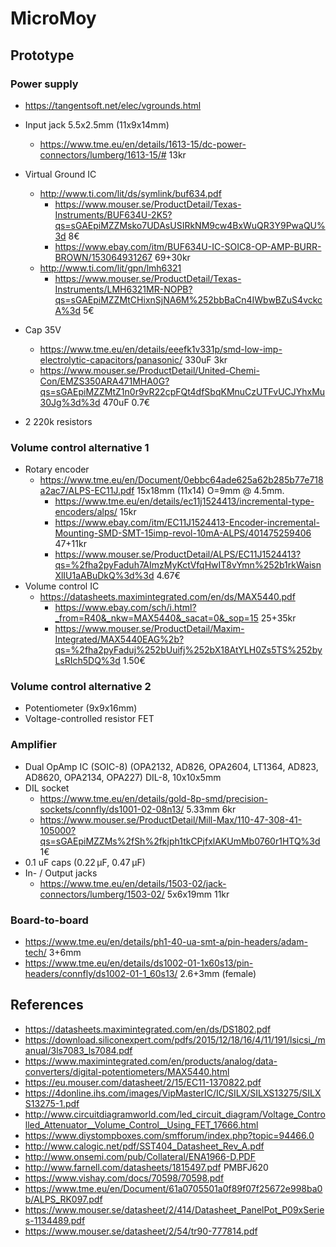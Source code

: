 # MicroMoy

## Prototype
### Power supply
* https://tangentsoft.net/elec/vgrounds.html
* Input jack 5.5x2.5mm (11x9x14mm)
  * https://www.tme.eu/en/details/1613-15/dc-power-connectors/lumberg/1613-15/# 13kr
  
* Virtual Ground IC
  * http://www.ti.com/lit/ds/symlink/buf634.pdf
    * https://www.mouser.se/ProductDetail/Texas-Instruments/BUF634U-2K5?qs=sGAEpiMZZMsko7UDAsUSIRkNM9cw4BxWuQR3Y9PwaQU%3d 8€
    * https://www.ebay.com/itm/BUF634U-IC-SOIC8-OP-AMP-BURR-BROWN/153064931267 69+30kr
  * http://www.ti.com/lit/gpn/lmh6321
    * https://www.mouser.se/ProductDetail/Texas-Instruments/LMH6321MR-NOPB?qs=sGAEpiMZZMtCHixnSjNA6M%252bbBaCn4IWbwBZuS4vckcA%3d 5€
* Cap 35V
  * https://www.tme.eu/en/details/eeefk1v331p/smd-low-imp-electrolytic-capacitors/panasonic/ 330uF 3kr
  * https://www.mouser.se/ProductDetail/United-Chemi-Con/EMZS350ARA471MHA0G?qs=sGAEpiMZZMtZ1n0r9vR22cpFQt4dfSbqKMnuCzUTFvUCJYhxMu30Jg%3d%3d 470uF 0.7€
* 2 220k resistors

### Volume control alternative 1
* Rotary encoder
  * https://www.tme.eu/en/Document/0ebbc64ade625a62b285b77e718a2ac7/ALPS-EC11J.pdf 15x18mm (11x14) O=9mm @ 4.5mm.
    * https://www.tme.eu/en/details/ec11j1524413/incremental-type-encoders/alps/ 15kr
    * https://www.ebay.com/itm/EC11J1524413-Encoder-incremental-Mounting-SMD-SMT-15imp-revol-10mA-ALPS/401475259406 47+11kr
    * https://www.mouser.se/ProductDetail/ALPS/EC11J1524413?qs=%2fha2pyFaduh7AImzMyKctVfqHwIT8vYmn%252b1rkWaisnXlIU1aABuDkQ%3d%3d 4.67€
* Volume control IC
  * https://datasheets.maximintegrated.com/en/ds/MAX5440.pdf
    * https://www.ebay.com/sch/i.html?_from=R40&_nkw=MAX5440&_sacat=0&_sop=15 25+35kr
    * https://www.mouser.se/ProductDetail/Maxim-Integrated/MAX5440EAG%2b?qs=%2fha2pyFaduj%252bUuifj%252bX18AtYLH0Zs5TS%252byLsRIch5DQ%3d 1.50€

### Volume control alternative 2
* Potentiometer (9x9x16mm)
* Voltage-controlled resistor FET

### Amplifier
* Dual OpAmp IC (SOIC-8) (OPA2132, AD826, OPA2604, LT1364, AD823, AD8620, OPA2134, OPA227) DIL-8, 10x10x5mm
* DIL socket
  * https://www.tme.eu/en/details/gold-8p-smd/precision-sockets/connfly/ds1001-02-08n13/ 5.33mm 6kr
  * https://www.mouser.se/ProductDetail/Mill-Max/110-47-308-41-105000?qs=sGAEpiMZZMs%2fSh%2fkjph1tkCPjfxlAKUmMb0760r1HTQ%3d 1€
* 0.1 uF caps (0.22 µF, 0.47 µF)
* In- / Output jacks
  * https://www.tme.eu/en/details/1503-02/jack-connectors/lumberg/1503-02/ 5x6x19mm 11kr
  
### Board-to-board
* https://www.tme.eu/en/details/ph1-40-ua-smt-a/pin-headers/adam-tech/ 3+6mm
* https://www.tme.eu/en/details/ds1002-01-1x60s13/pin-headers/connfly/ds1002-01-1_60s13/ 2.6+3mm (female)

## References

* https://datasheets.maximintegrated.com/en/ds/DS1802.pdf
* https://download.siliconexpert.com/pdfs/2015/12/18/16/4/11/191/lsicsi_/manual/3ls7083_ls7084.pdf
* https://www.maximintegrated.com/en/products/analog/data-converters/digital-potentiometers/MAX5440.html
* https://eu.mouser.com/datasheet/2/15/EC11-1370822.pdf
* https://4donline.ihs.com/images/VipMasterIC/IC/SILX/SILXS13275/SILXS13275-1.pdf
* http://www.circuitdiagramworld.com/led_circuit_diagram/Voltage_Controlled_Attenuator__Volume_Control__Using_FET_17666.html
* https://www.diystompboxes.com/smfforum/index.php?topic=94466.0
* http://www.calogic.net/pdf/SST404_Datasheet_Rev_A.pdf
* http://www.onsemi.com/pub/Collateral/ENA1966-D.PDF
* http://www.farnell.com/datasheets/1815497.pdf PMBFJ620
* https://www.vishay.com/docs/70598/70598.pdf
* https://www.tme.eu/en/Document/61a0705501a0f89f07f25672e998ba0b/ALPS_RK097.pdf
* https://www.mouser.se/datasheet/2/414/Datasheet_PanelPot_P09xSeries-1134489.pdf
* https://www.mouser.se/datasheet/2/54/tr90-777814.pdf
